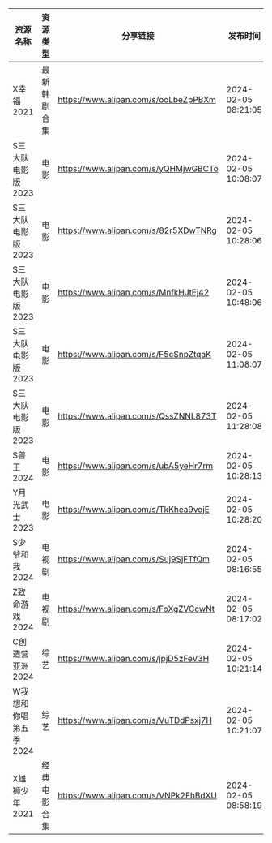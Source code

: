 | 资源名称          | 资源类型   | 分享链接                                 | 发布时间                |
| ------------- | ------ | ------------------------------------ | ------------------- |
| X幸福2021       | 最新韩剧合集 | https://www.alipan.com/s/ooLbeZpPBXm | 2024-02-05 08:21:05 |
| S三大队电影版2023   | 电影     | https://www.alipan.com/s/yQHMjwGBCTo | 2024-02-05 10:08:07 |
| S三大队电影版2023   | 电影     | https://www.alipan.com/s/82r5XDwTNRg | 2024-02-05 10:28:06 |
| S三大队电影版2023   | 电影     | https://www.alipan.com/s/MnfkHJtEj42 | 2024-02-05 10:48:06 |
| S三大队电影版2023   | 电影     | https://www.alipan.com/s/F5cSnpZtqaK | 2024-02-05 11:08:07 |
| S三大队电影版2023   | 电影     | https://www.alipan.com/s/QssZNNL873T | 2024-02-05 11:28:08 |
| S兽王2024       | 电影     | https://www.alipan.com/s/ubA5yeHr7rm | 2024-02-05 10:28:13 |
| Y月光武士2023     | 电影     | https://www.alipan.com/s/TkKhea9vojE | 2024-02-05 10:28:20 |
| S少爷和我2024     | 电视剧    | https://www.alipan.com/s/Suj9SjFTfQm | 2024-02-05 08:16:55 |
| Z致命游戏2024     | 电视剧    | https://www.alipan.com/s/FoXgZVCcwNt | 2024-02-05 08:17:02 |
| C创造营亚洲2024    | 综艺     | https://www.alipan.com/s/jpjD5zFeV3H | 2024-02-05 10:21:14 |
| W我想和你唱第五季2024 | 综艺     | https://www.alipan.com/s/VuTDdPsxj7H | 2024-02-05 10:21:07 |
| X雄狮少年2021     | 经典电影合集 | https://www.alipan.com/s/VNPk2FhBdXU | 2024-02-05 08:58:19 |
